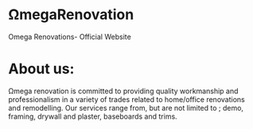 # ΩmegaRenovation
Omega Renovations- Official Website

# About us:

Ωmega renovation is committed to providing quality workmanship and professionalism in a variety of trades related to home/office renovations and remodelling.
Our services range from, but are not limited to ; demo, framing, drywall and plaster, baseboards and trims.
